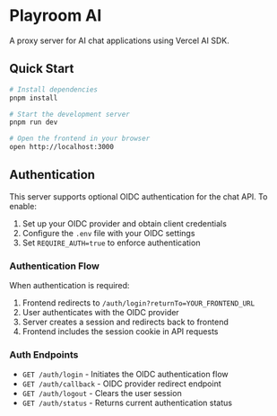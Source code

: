 # Playroom AI

A proxy server for AI chat applications using Vercel AI SDK.

## Quick Start

```bash
# Install dependencies
pnpm install

# Start the development server
pnpm run dev
```

```bash
# Open the frontend in your browser
open http://localhost:3000
```

## Authentication

This server supports optional OIDC authentication for the chat API. To enable:

1. Set up your OIDC provider and obtain client credentials
2. Configure the `.env` file with your OIDC settings
3. Set `REQUIRE_AUTH=true` to enforce authentication

### Authentication Flow

When authentication is required:
1. Frontend redirects to `/auth/login?returnTo=YOUR_FRONTEND_URL`
2. User authenticates with the OIDC provider
3. Server creates a session and redirects back to frontend
4. Frontend includes the session cookie in API requests

### Auth Endpoints

- `GET /auth/login` - Initiates the OIDC authentication flow
- `GET /auth/callback` - OIDC provider redirect endpoint
- `GET /auth/logout` - Clears the user session
- `GET /auth/status` - Returns current authentication status
